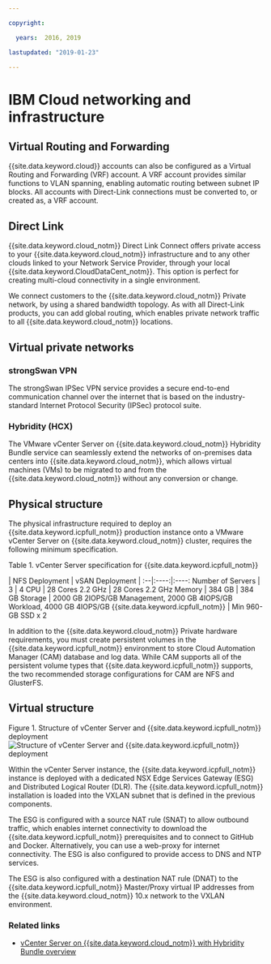 ```yaml
---

copyright:

  years:  2016, 2019

lastupdated: "2019-01-23"

---
```


# IBM Cloud networking and infrastructure

## Virtual Routing and Forwarding

{{site.data.keyword.cloud}} accounts can also be configured as a Virtual Routing and Forwarding (VRF) account. A VRF account provides similar functions to VLAN spanning, enabling automatic routing between subnet IP blocks. All accounts with Direct-Link connections must be converted to, or created as, a VRF account.

## Direct Link

{{site.data.keyword.cloud_notm}} Direct Link Connect offers private access to your {{site.data.keyword.cloud_notm}} infrastructure and to any other clouds linked to your Network Service Provider, through your local {{site.data.keyword.CloudDataCent_notm}}. This option is perfect for creating multi-cloud connectivity in a single environment.

We connect customers to the {{site.data.keyword.cloud_notm}} Private network, by using a shared bandwidth topology. As with all Direct-Link products, you can add global routing, which enables private network traffic to all {{site.data.keyword.cloud_notm}}
locations.

## Virtual private networks

### strongSwan VPN

The strongSwan IPSec VPN service provides a secure end-to-end communication channel over the internet that is based on the industry-standard Internet Protocol Security (IPSec) protocol suite.

### Hybridity (HCX)

The VMware vCenter Server on {{site.data.keyword.cloud_notm}} Hybridity Bundle service can seamlessly extend the networks of on-premises data centers into {{site.data.keyword.cloud_notm}}, which allows virtual machines (VMs) to be migrated to and from the {{site.data.keyword.cloud_notm}} without any conversion or change.

## Physical structure

The physical infrastructure required to deploy an {{site.data.keyword.icpfull_notm}} production instance onto a VMware vCenter Server on {{site.data.keyword.cloud_notm}} cluster, requires the following minimum specification.

Table 1. vCenter Server specification for {{site.data.keyword.icpfull_notm}}

| NFS Deployment | vSAN Deployment |
:--|:----:|:----:
Number of Servers | 3 | 4
CPU | 28 Cores 2.2 GHz | 28 Cores 2.2 GHz
Memory | 384 GB | 384 GB
Storage | 2000 GB 2IOPS/GB Management, 2000 GB 4IOPS/GB Workload, 4000 GB 4IOPS/GB {{site.data.keyword.icpfull_notm}} | Min 960-GB SSD x 2

In addition to the {{site.data.keyword.cloud_notm}} Private hardware requirements, you must create persistent volumes in the {{site.data.keyword.icpfull_notm}} environment to store Cloud Automation Manager (CAM) database and log data. While CAM supports all of the persistent volume types that {{site.data.keyword.icpfull_notm}} supports, the two recommended storage configurations for CAM are NFS and GlusterFS.

## Virtual structure

Figure 1. Structure of vCenter Server and {{site.data.keyword.icpfull_notm}} deployment
![Structure of vCenter Server and {{site.data.keyword.icpfull_notm}} deployment](vcscar-icp.svg)

Within the vCenter Server instance, the {{site.data.keyword.icpfull_notm}} instance is deployed with a dedicated NSX Edge Services Gateway (ESG) and Distributed Logical Router (DLR).
The {{site.data.keyword.icpfull_notm}} installation is loaded into the VXLAN subnet that is defined in the previous components.

The ESG is configured with a source NAT rule (SNAT) to allow outbound traffic, which enables internet connectivity to download the {{site.data.keyword.icpfull_notm}} prerequisites and to connect to GitHub and Docker. Alternatively, you can use a web-proxy for internet connectivity. The ESG is also configured to provide access to DNS and NTP services.

The ESG is also configured with a destination NAT rule (DNAT) to the {{site.data.keyword.icpfull_notm}} Master/Proxy virtual IP addresses from the {{site.data.keyword.cloud_notm}} 10.x network to the VXLAN environment.

### Related links

* [vCenter Server on {{site.data.keyword.cloud_notm}} with Hybridity Bundle overview](/docs/services/vmwaresolutions/archiref/vcs?topic=vmware-solutions-vcenter-server-on-ibm-cloud-with-hybridity-bundle-overview)
